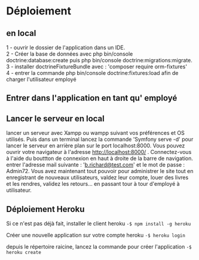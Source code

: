 # Déploiement

## en local

1 - ouvrir le dossier de l'application dans un IDE. </br>
2 - Créer la base de données avec php bin/console doctrine:database:create puis  php bin/console doctrine:migrations:migrate. </br>
3 - installer doctrineFixtureBundle avec : 'composer require orm-fixtures' </br>
4 - entrer la commande  php bin/console doctrine:fixtures:load afin de charger l'utilisateur employé

## Entrer dans l'application en tant qu' employé

## Lancer le serveur en local

lancer un serveur avec Xampp ou wampp suivant vos préférences et OS utilisés. Puis dans un terminal lancez la commande 'Symfony serve -d' pour lancer le serveur en arrière plan sur le port localhost:8000.
Vous pouvez ouvrir votre navigateur à l'adresse <http://localhost:8000/> . Connectez-vous à l'aide du bouttton de connexion en haut à droite de la barre de navigation. entrer l'adresse mail suivante : 'b.richard@test.com' et le mot de passe : Admin72.
Vous avez maintenant tout pouvoir pour administrer le site tout en enregistrant de nouveaux utilisateurs, valdez leur compte, louer des livres et les rendres, validez les retours... en passant tour à tour d'employé à utilisateur.

## Déploiement  Heroku

Si ce n'est pas déjà fait, installer le client heroku
`-$ npm install -g heroku`

Créer une nouvelle application sur votre compte heroku
`-$ heroku login`

depuis le répertoire raicine, lancez la commande pour créer l'application
`-$ heroku create`
